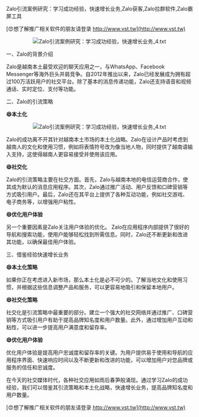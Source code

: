 Zalo引流案例研究：学习成功经验，快速增长业务,Zalo获客,Zalo拉群软件,Zalo霸屏工具

[😍想了解推广相关软件的朋友请登录 http://www.vst.tw](http://www.vst.tw)

 <center><img src="https://vst.tw/MP4/tuiguang/png/2.png" alt="Zalo引流案例研究：学习成功经验，快速增长业务_4.txt"></center>

一、Zalo的背景介绍

Zalo是越南本土最受欢迎的聊天应用之一，与WhatsApp、Facebook Messenger等海外巨头并肩竞争。自2012年推出以来，Zalo已经发展成为拥有超过100万活跃用户的社交平台。除了基本的消息传递功能，Zalo还支持语音和视频通话、实时定位、支付等功能。

二、Zalo的引流策略

**😄本土化**

 <center><img src="https://vst.tw/MP4/tuiguang/png/3.png" alt="Zalo引流案例研究：学习成功经验，快速增长业务_4.txt"></center>

Zalo的成功离不开其针对越南本土市场的本土化战略。Zalo在设计产品时考虑到越南人的文化和使用习惯，例如将表情符号改为像当地人物，同时提供了越南语输入支持，这使得越南人更容易接受并使用该应用。

**😄社交化**

Zalo的引流策略主要在社交方面。首先，Zalo与越南本地的电信运营商合作，使其成为默认的消息应用程序。其次，Zalo通过推广活动、用户反馈和口碑营销等方式吸引用户。最后，Zalo还在其平台上提供了各种互动功能，例如社交游戏、电子商务等，以增强用户粘性。

**😄优化用户体验**

另一个重要因素是Zalo关注用户体验的优化。 Zalo在应用程序内部提供了很好的导航和搜索功能，使用户能够轻松找到所需信息。同时，Zalo还不断更新和改进其功能，以确保最佳用户体验。

三、借鉴经验快速增长业务

**😄本土化策略**

如果你正在考虑进入新市场，那么本土化是必不可少的。了解当地文化和使用习惯，并根据这些信息调整产品和服务，可以更容易地吸引和保留本地用户。

**😄社交化策略**

社交化是引流策略中最重要的部分。建立一个强大的社交网络并通过推广、口碑营销等方式吸引用户有助于提高品牌知名度和用户数量。此外，通过增加用户互动和粘性，可以进一步提高用户满意度和留存率。

**😄优化用户体验**

优化用户体验是提高用户忠诚度和留存率的关键。为用户提供易于使用和导航的应用程序界面、快速响应时间以及不断更新和改进的功能，可以增加用户对您品牌或服务的信任和忠诚度。

在今天的社交媒体时代，各种社交应用如雨后春笋般涌现。通过学习Zalo的成功经验，我们可以借鉴其引流策略和本土化战略，快速增长业务，提高品牌知名度和用户数量。

[😍想了解推广相关软件的朋友请登录 http://www.vst.tw](http://www.vst.tw)



